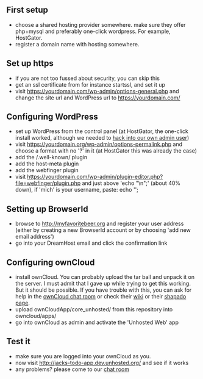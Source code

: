 First setup
-----------

- choose a shared hosting provider somewhere. make sure they offer php+mysql and preferably one-click wordpress. For example, HostGator.
- register a domain name with hosting somewhere.

Set up https
------------

- if you are not too fussed about security, you can skip this
- get an ssl certificate from for instance startssl, and set it up
- visit https://yourdomain.com/wp-admin/options-general.php and change the site url and WordPress url to https://yourdomain.com/

Configuring WordPress
---------------------

- set up WordPress from the control panel (at HostGator, the one-click install worked, although we needed to [hack into our own admin user](http://support.hostgator.com/articles/specialized-help/technical/wordpress/admin-login-for-wordpress-and-other-programs))
- visit https://yourdomain.org/wp-admin/options-permalink.php and choose a format with no '?' in it (at HostGator this was already the case)
- add the /.well-known/ plugin
- add the host-meta plugin
- add the webfinger plugin
- visit https://yourdomain.com/wp-admin/plugin-editor.php?file=webfinger/plugin.php and just above 'echo "\n</XRD>";' (about 40% down), if 'mich' is your username, paste:
        echo '<Link rel="http://unhosted.org/spec/dav/0.1" href="https://yourdomain.com/owncloud/apps/unhosted/compat.php/mich/unhosted/"/>';

Setting up BrowserId
---------------------

- browse to http://myfavoritebeer.org and register your user address (either by creating a new BrowserId account or by choosing 'add new email address')
- go into your DreamHost email and click the confirmation link

Configuring ownCloud
--------------------

- install ownCloud. You can probably upload the tar ball and unpack it on the server. I must admit that I gave up while trying to get this working. But it should be possible. If you have trouble with this, you can ask for help in the [ownCloud chat room](http://webchat.freenode.net/?channels=owncloud) or check their [wiki](http://owncloud.org/index.php/Installation#Common_problems_.26_solutions) or their [shapado page](http://owncloud.shapado.com/).
- upload ownCloudApp/core_unhosted/ from this repository into owncloud/apps/
- go into ownCloud as admin and activate the 'Unhosted Web' app

Test it
-------

- make sure you are logged into your ownCloud as you.
- now visit http://jacks-todo-app.dev.unhosted.org/ and see if it works
- any problems? please come to our [chat room](http://webchat.freenode.net/?channels=unhosted)

